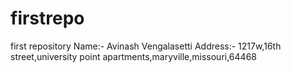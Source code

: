 # firstrepo
first repository
Name:- Avinash Vengalasetti
Address:- 1217w,16th street,university point apartments,maryville,missouri,64468
